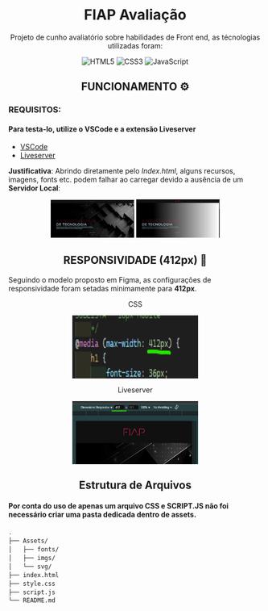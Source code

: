 <h1 align="center">FIAP Avaliação </h1>

<p align="center">Projeto de cunho avaliatório sobre habilidades de Front end, as técnologias utilizadas foram: </p>
<!-- ÍCONES -->
<div align="center">
  <img src="https://img.shields.io/badge/HTML5-E34F26?style=for-the-badge&logo=html5&logoColor=white" alt="HTML5" title="HTML5">
  <img src="https://img.shields.io/badge/CSS3-1572B6?style=for-the-badge&logo=css3&logoColor=white" alt="CSS3" title="CSS3">
  <img src="https://img.shields.io/badge/JavaScript-F7DF1E?style=for-the-badge&logo=javascript&logoColor=black" alt="JavaScript" title="JavaScript">    
</div>
<!-- ÍCONES -->

<h2 align="center">FUNCIONAMENTO ⚙</h2>
<!-- <h3 align="center">Apenas dois pontos serão ressaltados como um pedido para o teste básico.</h3> -->

<!--<h4>1. FUNCIONAMENTO ⚙</h4>-->
### REQUISITOS:
#### Para testa-lo, utilize o **VSCode** e a extensão Liveserver
- <a href="https://code.visualstudio.com/download">VSCode</a>
- <a href="https://marketplace.visualstudio.com/items?itemName=ritwickdey.LiveServer">Liveserver</a>

**Justificativa**: Abrindo diretamente pelo *Index.html*, alguns recursos, imagens, fonts etc. podem falhar ao carregar devido a ausência de um **Servidor Local**:
<div align="center">
<img src="Assets/documentacao/1-homepage_funcionando.png" width="33%" alt="Liveserver">
<img src="Assets/documentacao/2-homepage_crashando.png" width="33%" alt="Index direto">
</div>

<h2 align="center">RESPONSIVIDADE (412px) 📱</h2>
Seguindo o modelo proposto em Figma, as configurações de responsividade foram setadas minimamente para <b>412px</b>.

<div align="center">
<p align="center">CSS</p>
<img src="Assets/documentacao/3-config_responsividade.png" width="250px" height="125px" align="center" alt="CSS">
<p align="center">Liveserver</p>
<img src="Assets/documentacao/4-config_responsividade_screen.png" width="250px" height="125px" align="center" alt="Liveserver">
</div>

<h2 align="center">Estrutura de Arquivos</h2>
   
#### Por conta do uso de apenas um arquivo CSS e SCRIPT.JS não foi necessário criar uma pasta dedicada dentro de assets.
```bash
.
├── Assets/
│   ├── fonts/
│   ├── imgs/
│   └── svg/
├── index.html
├── style.css 
├── script.js
└── README.md


